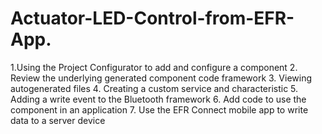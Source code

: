 # Actuator-LED-Control-from-EFR-App.
1.Using the Project Configurator to add and configure a component
2. Review the underlying generated component code framework 
3. Viewing autogenerated files 4. Creating a custom service and characteristic 
5. Adding a write event to the Bluetooth framework 
6. Add code to use the component in an application
7. Use the EFR Connect mobile app to write data to a server device
